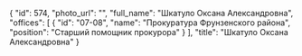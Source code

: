 {
    "id": 574,
    "photo_url": "",
    "full_name": "Шкатуло Оксана Александровна",
    "offices": [
        {
            "id": "07-08",
            "name": "Прокуратура Фрунзенского района",
            "position": "Старший помощник прокурора"
        }
    ],
    "title": "Шкатуло Оксана Александровна"
}
